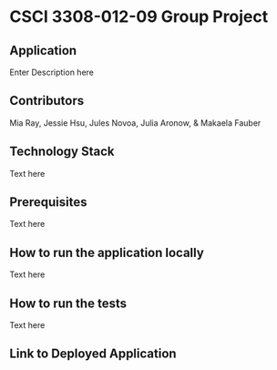 # CSCI 3308-012-09 Group Project
## Application
Enter Description here

## Contributors
Mia Ray, Jessie Hsu, Jules Novoa, Julia Aronow, & Makaela Fauber

## Technology Stack
Text here

## Prerequisites
Text here

## How to run the application locally
Text here

## How to run the tests
Text here

## Link to Deployed Application
